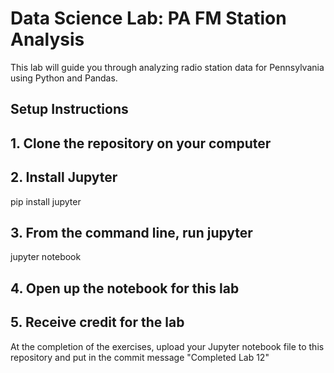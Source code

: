 # Data Science Lab: PA FM Station Analysis

This lab will guide you through analyzing radio station data for Pennsylvania using Python and Pandas.

## Setup Instructions

## 1. Clone the repository on your computer

## 2. Install Jupyter
pip install jupyter

## 3. From the command line, run jupyter
jupyter notebook

## 4. Open up the notebook for this lab

## 5. Receive credit for the lab
At the completion of the exercises, upload your Jupyter notebook file to this repository and put in the commit message "Completed Lab 12"

   
